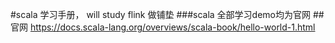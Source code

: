 #scala 学习手册， will study flink 做铺垫
###scala 全部学习demo均为官网
##官网 https://docs.scala-lang.org/overviews/scala-book/hello-world-1.html
